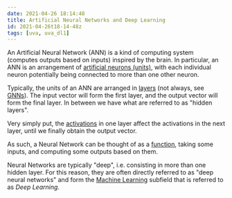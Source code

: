 ```yaml
---
date: 2021-04-26 18:14:48
title: Artificial Neural Networks and Deep Learning
id: 2021-04-26t18-14-48z
tags: [uva, uva_dl1]
---
```


An Artificial Neural Network (ANN) is a kind of computing system (computes
outputs based on inputs) inspired by the brain. In particular, an ANN is an
arrangement of [artificial neurons (units)](./2021-04-26t15-11-38z.md), with
each individual neuron potentially being connected to more than one other
neuron.

Typically, the units of an ANN are arranged in
[layers](./2021-04-26t18-54-00z.md) (not always, see
[GNNs](https://ieeexplore.ieee.org/abstract/document/4700287)). The input vector
will form the first layer, and the output vector will form the final layer. In
between we have what are referred to as "hidden layers".

Very simply put, the [activations](./2021-04-26t15-11-38z.md) in one layer
affect the activations in the next layer, until we finally obtain the output
vector.

As such, a Neural Network can be thought of as a
[function](./2021-12-19t21-39-07z.md), taking some inputs, and computing some
outputs based on them.

Neural Networks are typically "deep", i.e. consisting in more than one hidden
layer. For this reason, they are often directly referred to as "deep neural
networks" and form the [Machine Learning](./2021-09-09t10-48-40z.md) subfield
that is referred to as _Deep Learning_.
